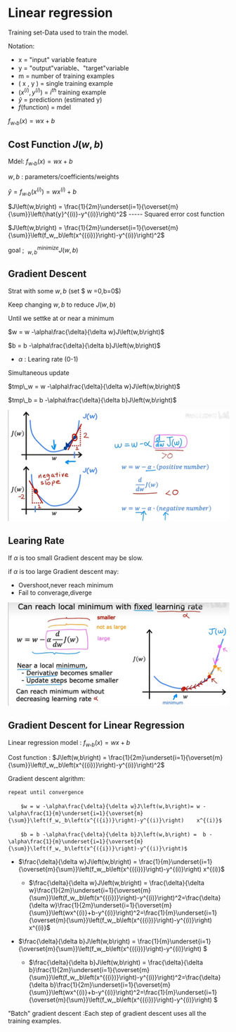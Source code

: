# Linear regression

Training set-Data used to train the model.

Notation:

- x = "input" variable feature
- y = "output"variable、"target"variable
- m = number of training examples
- ( x , y ) = single training example
- $\left(x^{({i})},y^{({i})}\right)$ =  $i^{{th}}$ training example
- $\hat{y}$ = predictionn (estimated y)
- $f$(function) = mdel

$f_w,_b\left(x\right)=wx+b$

## Cost Function $J\left(w,b\right)$ 

Mdel:  $f_w,_b\left(x\right)=wx+b$

$w,b$ : parameters/coefficients/weights

$\hat{y} =f_w,_b\left(x^{({i})}\right)  = wx^{({i})}+b$ 

$J\left(w,b\right) =  \frac{1}{2m}\underset{i=1}{\overset{m}{\sum}}\left(\hat{y}^{(i)}-y^{(i)}\right)^2$  ----- Squared error cost function

$J\left(w,b\right) =  \frac{1}{2m}\underset{i=1}{\overset{m}{\sum}}\left(f_w,_b\left(x^{({i})}\right)-y^{(i)}\right)^2$  

goal ; $\ _{w,b}^{minimize}J\left(w,b\right)$ 

## Gradient Descent

Strat with some $w,b$ (set $ w =0,b=0$)

Keep changing $w,b$ to reduce $J\left(w,b\right)$ 

Until we settke at or near a minimum 

$w = w -\alpha\frac{\delta}{\delta w}J\left(w,b\right)$

$b = b -\alpha\frac{\delta}{\delta b}J\left(w,b\right)$ 

- $\alpha$ : Learing rate (0-1)

Simultaneous update

$tmp\_w = w -\alpha\frac{\delta}{\delta w}J\left(w,b\right)$

$tmp\_b = b -\alpha\frac{\delta}{\delta b}J\left(w,b\right)$

 ![image](https://github.com/hemengfei319/Machine-learning/blob/master/%E7%BA%BF%E6%80%A7%E5%9B%9E%E5%BD%92%20Linear%20Regression/img/18aa8047abc42fc5db189f1525e9b637.png)

## Learing Rate

 If $\alpha$ is too small Gradient descent may be slow.

if $\alpha$ is too large Gradient descent may: 

- Overshoot,never reach minimum
- Fail to converage,diverge

![image](https://github.com/hemengfei319/Machine-learning/blob/master/%E7%BA%BF%E6%80%A7%E5%9B%9E%E5%BD%92%20Linear%20Regression/img/2a0194a93e3d4199ff6be298ea058c19.png)

## Gradient Descent for Linear Regression

Linear regression model : $f_w,_b\left(x\right) = wx+b$ 

Cost function : $J\left(w,b\right) =  \frac{1}{2m}\underset{i=1}{\overset{m}{\sum}}\left(f_w,_b\left(x^{({i})}\right)-y^{(i)}\right)^2$ 

Gradient descent algrithm:

	repeat until convergence 

		$w = w -\alpha\frac{\delta}{\delta w}J\left(w,b\right)= w -\alpha\frac{1}{m}\underset{i=1}{\overset{m}{\sum}}\left(f_w,_b\left(x^{({i})}\right)-y^{(i)}\right)    x^{(i)}$

		$b = b -\alpha\frac{\delta}{\delta b}J\left(w,b\right) =  b -\alpha\frac{1}{m}\underset{i=1}{\overset{m}{\sum}}\left(f_w,_b\left(x^{({i})}\right)-y^{(i)}\right)$ 

- $\frac{\delta}{\delta w}J\left(w,b\right) =  \frac{1}{m}\underset{i=1}{\overset{m}{\sum}}\left(f_w,_b\left(x^{({i})}\right)-y^{(i)}\right)	x^{(i)}$
  - $\frac{\delta}{\delta w}J\left(w,b\right) =  \frac{\delta}{\delta w}\frac{1}{2m}\underset{i=1}{\overset{m}{\sum}}\left(f_w,_b\left(x^{({i})}\right)-y^{(i)}\right)^2=\frac{\delta}{\delta w}\frac{1}{2m}\underset{i=1}{\overset{m}{\sum}}\left(wx^{(i)}+b-y^{(i)}\right)^2=\frac{1}{m}\underset{i=1}{\overset{m}{\sum}}\left(f_w,_b\left(x^{({i})}\right)-y^{(i)}\right)    x^{(i)}$ 

- $\frac{\delta}{\delta b}J\left(w,b\right) =  \frac{1}{m}\underset{i=1}{\overset{m}{\sum}}\left(f_w,_b\left(x^{({i})}\right)-y^{(i)}\right)  $  
  - $\frac{\delta}{\delta b}J\left(w,b\right) =  \frac{\delta}{\delta b}\frac{1}{2m}\underset{i=1}{\overset{m}{\sum}}\left(f_w,_b\left(x^{({i})}\right)-y^{(i)}\right)^2=\frac{\delta}{\delta b}\frac{1}{2m}\underset{i=1}{\overset{m}{\sum}}\left(wx^{(i)}+b-y^{(i)}\right)^2=\frac{1}{m}\underset{i=1}{\overset{m}{\sum}}\left(f_w,_b\left(x^{({i})}\right)-y^{(i)}\right)    $

"Batch" gradient descent  :Each step of gradient descent uses all the training examples.
